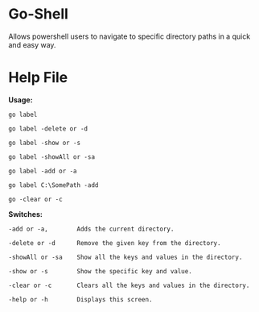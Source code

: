 Go-Shell
========

Allows powershell users to navigate to specific directory paths in a quick and easy way.

Help File
=========
**Usage:**

	go label

	go label -delete or -d

	go label -show or -s

	go label -showAll or -sa

	go label -add or -a

	go label C:\SomePath -add

	go -clear or -c

**Switches:**

	-add or -a,        Adds the current directory.

	-delete or -d      Remove the given key from the directory.

	-showAll or -sa    Show all the keys and values in the directory.

	-show or -s        Show the specific key and value.

	-clear or -c       Clears all the keys and values in the directory.

	-help or -h        Displays this screen.
